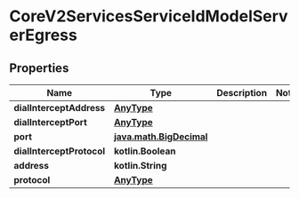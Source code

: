 
# CoreV2ServicesServiceIdModelServerEgress

## Properties
Name | Type | Description | Notes
------------ | ------------- | ------------- | -------------
**dialInterceptAddress** | [**AnyType**](.md) |  | 
**dialInterceptPort** | [**AnyType**](.md) |  | 
**port** | [**java.math.BigDecimal**](java.math.BigDecimal.md) |  | 
**dialInterceptProtocol** | **kotlin.Boolean** |  | 
**address** | **kotlin.String** |  | 
**protocol** | [**AnyType**](.md) |  | 



